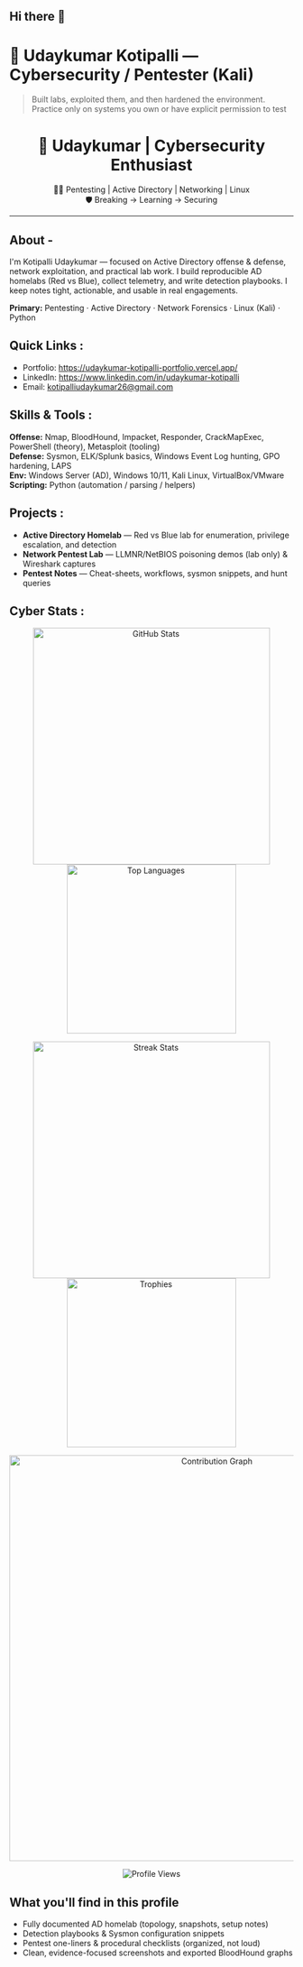 ## Hi there 👋
# 🔐 Udaykumar Kotipalli — Cybersecurity / Pentester (Kali)

> Built labs, exploited them, and then hardened the environment.  
> Practice only on systems you own or have explicit permission to test

<h1 align="center">🔐 Udaykumar | Cybersecurity Enthusiast</h1>
<p align="center">
  👨‍💻 Pentesting | Active Directory | Networking | Linux <br>
  🛡️ Breaking → Learning → Securing
</p>

---
## About -
I'm Kotipalli Udaykumar — focused on Active Directory offense & defense, network exploitation, and practical lab work. I build reproducible AD homelabs (Red vs Blue), collect telemetry, and write detection playbooks. I keep notes tight, actionable, and usable in real engagements.

**Primary:** Pentesting · Active Directory · Network Forensics · Linux (Kali) · Python

## Quick Links :
- Portfolio: https://udaykumar-kotipalli-portfolio.vercel.app/  
- LinkedIn: https://www.linkedin.com/in/udaykumar-kotipalli  
- Email: kotipalliudaykumar26@gmail.com

## Skills & Tools :
**Offense:** Nmap, BloodHound, Impacket, Responder, CrackMapExec, PowerShell (theory), Metasploit (tooling)  
**Defense:** Sysmon, ELK/Splunk basics, Windows Event Log hunting, GPO hardening, LAPS  
**Env:** Windows Server (AD), Windows 10/11, Kali Linux, VirtualBox/VMware  
**Scripting:** Python (automation / parsing / helpers)

## Projects :
- **Active Directory Homelab** — Red vs Blue lab for enumeration, privilege escalation, and detection  
- **Network Pentest Lab** — LLMNR/NetBIOS poisoning demos (lab only) & Wireshark captures  
- **Pentest Notes** — Cheat-sheets, workflows, sysmon snippets, and hunt queries

## Cyber Stats :
<p align="center">
  <img src="https://github-readme-stats.vercel.app/api?username=udaykumar-kotipalli&show_icons=true&theme=dark&hide_border=true&count_private=true&title_color=00FF7F&icon_color=00FF7F&text_color=CFCFCF" alt="GitHub Stats" width="420"/>
  <img src="https://github-readme-stats.vercel.app/api/top-langs/?username=udaykumar-kotipalli&layout=compact&theme=dark&hide_border=true&title_color=00FF7F&text_color=CFCFCF" alt="Top Languages" width="300"/>
</p>

<p align="center">
  <img src="https://github-readme-streak-stats.herokuapp.com/?user=udaykumar-kotipalli&theme=dark&hide_border=true&date_format=M%20j%5B%2C%20Y%5D&ring=00FF7F&fire=00FF7F" alt="Streak Stats" width="420"/>
  <img src="https://github-profile-trophy.vercel.app/?username=udaykumar-kotipalli&theme=gruvbox&row=1&column=5&no-frame=true" alt="Trophies" width="300"/>
</p>

<p align="center">
  <img src="https://activity-graph.herokuapp.com/graph?username=udaykumar-kotipalli&area=true&theme=github&hide_border=true" alt="Contribution Graph" width="720"/>
</p>

<p align="center">
  <img src="https://komarev.com/ghpvc/?username=udaykumar-kotipalli&color=00FF7F" alt="Profile Views" />
</p>

## What you'll find in this profile
- Fully documented AD homelab (topology, snapshots, setup notes)  
- Detection playbooks & Sysmon configuration snippets  
- Pentest one-liners & procedural checklists (organized, not loud)  
- Clean, evidence-focused screenshots and exported BloodHound graphs

